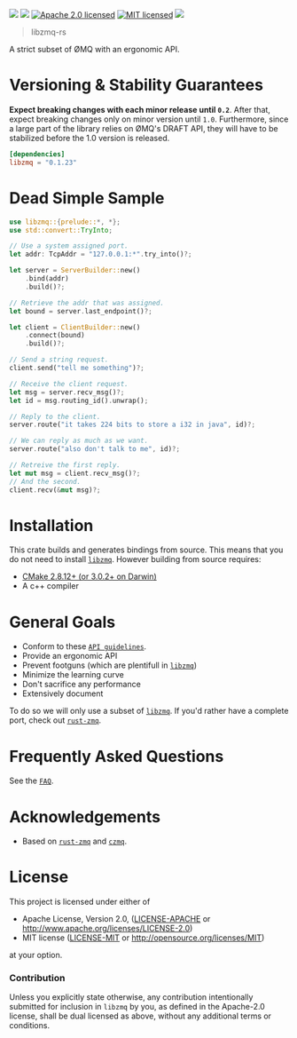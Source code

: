 [![](https://img.shields.io/crates/v/libzmq.svg)][crates-io]
[![](https://docs.rs/libzmq/badge.svg)][api-docs]
[![Apache 2.0 licensed](https://img.shields.io/badge/license-Apache2.0-blue.svg)](./LICENSE-APACHE)
[![MIT licensed](https://img.shields.io/badge/license-MIT-blue.svg)](./LICENSE-MIT)
[![](https://img.shields.io/website/https/jean-airoldie.github.io/libzmq-rs.svg)][website]

> libzmq-rs

A strict subset of ØMQ with an ergonomic API.

# Versioning & Stability Guarantees
**Expect breaking changes with each minor release until `0.2`**. After that, expect breaking changes only on minor
version until `1.0`. Furthermore, since a large part of the library relies on ØMQ's DRAFT API,
they will have to be stabilized before the 1.0 version is released.

```toml
[dependencies]
libzmq = "0.1.23"
```

# Dead Simple Sample
```rust
use libzmq::{prelude::*, *};
use std::convert::TryInto;

// Use a system assigned port.
let addr: TcpAddr = "127.0.0.1:*".try_into()?;

let server = ServerBuilder::new()
    .bind(addr)
    .build()?;

// Retrieve the addr that was assigned.
let bound = server.last_endpoint()?;

let client = ClientBuilder::new()
    .connect(bound)
    .build()?;

// Send a string request.
client.send("tell me something")?;

// Receive the client request.
let msg = server.recv_msg()?;
let id = msg.routing_id().unwrap();

// Reply to the client.
server.route("it takes 224 bits to store a i32 in java", id)?;

// We can reply as much as we want.
server.route("also don't talk to me", id)?;

// Retreive the first reply.
let mut msg = client.recv_msg()?;
// And the second.
client.recv(&mut msg)?;
```

# Installation
This crate builds and generates bindings from source. This means that you
do not need to install [`libzmq`]. However building from source requires:
* [CMake 2.8.12+ (or 3.0.2+ on Darwin)](https://github.com/zeromq/libzmq/blob/de4d69f59788fed86bcb0f610723c5acd486a7da/CMakeLists.txt#L7)
* A c++ compiler

# General Goals
* Conform to these [`API guidelines`].
* Provide an ergonomic API
* Prevent footguns (which are plentifull in [`libzmq`])
* Minimize the learning curve
* Don't sacrifice any performance
* Extensively document

To do so we will only use a subset of [`libzmq`]. If you'd rather have a complete
port, check out [`rust-zmq`].

# Frequently Asked Questions
See the [`FAQ`](./FAQ.md).

# Acknowledgements
* Based on [`rust-zmq`] and [`czmq`].

# License
This project is licensed under either of

 * Apache License, Version 2.0, ([LICENSE-APACHE](LICENSE-APACHE) or
   http://www.apache.org/licenses/LICENSE-2.0)
 * MIT license ([LICENSE-MIT](LICENSE-MIT) or
   http://opensource.org/licenses/MIT)

at your option.

### Contribution
Unless you explicitly state otherwise, any contribution intentionally submitted
for inclusion in `libzmq` by you, as defined in the Apache-2.0 license, shall be
dual licensed as above, without any additional terms or conditions.

[`rust-zmq`]: https://github.com/erickt/rust-zmq
[`czmq`]: https://github.com/zeromq/czmq
[`API guidelines`]: https://rust-lang-nursery.github.io/api-guidelines/checklist.html
[`libzmq`]: https://github.com/zeromq/libzmq
[crates-io]: https://crates.io/crates/libzmq
[api-docs]: https://docs.rs/libzmq
[website]: https://jean-airoldie.github.io/libzmq-rs/
